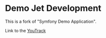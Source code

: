 Demo Jet Development
========================

This is a fork of  "Symfony Demo Application". 

Link to the [YouTrack][1] 


[1]: https://demojetdevelopment.myjetbrains.com/